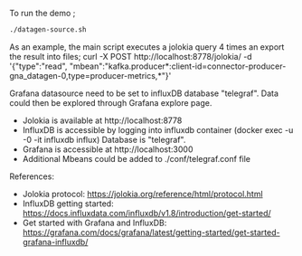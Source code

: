 To run the demo ;
```sh
./datagen-source.sh
```
As an example, the main script executes a jolokia query 4 times an export the result into files;
curl -X POST http://localhost:8778/jolokia/ -d '{"type":"read", "mbean":"kafka.producer*:client-id=connector-producer-gna_datagen-0,type=producer-metrics,*"}'

Grafana datasource need to be set to influxDB database "telegraf". Data could then be explored through Grafana explore page. 

- Jolokia is available at http://localhost:8778
- InfluxDB is accessible by logging into influxdb container (docker exec -u -0 -it influxdb influx)
  Database is "telegraf".  
- Grafana is accessible at http://localhost:3000 
- Additional Mbeans could be added to ./conf/telegraf.conf file

References:
* Jolokia protocol: https://jolokia.org/reference/html/protocol.html
* InfluxDB getting started: https://docs.influxdata.com/influxdb/v1.8/introduction/get-started/
* Get started with Grafana and InfluxDB: https://grafana.com/docs/grafana/latest/getting-started/get-started-grafana-influxdb/